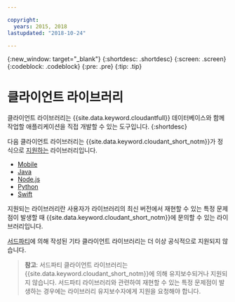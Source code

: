 ```yaml
---

copyright:
  years: 2015, 2018
lastupdated: "2018-10-24"

---
```


{:new_window: target="_blank"}
{:shortdesc: .shortdesc}
{:screen: .screen}
{:codeblock: .codeblock}
{:pre: .pre}
{:tip: .tip}

<!-- Acrolinx: 2017-05-10 -->

# 클라이언트 라이브러리

클라이언트 라이브러리는 {{site.data.keyword.cloudantfull}} 데이터베이스와
함께 작업할 애플리케이션을 직접 개발할 수 있는 도구입니다.
{:shortdesc}

다음 클라이언트 라이브러리는 {{site.data.keyword.cloudant_short_notm}}가 정식으로 [지원하는](supported.html) 라이브러리입니다.

-	[Mobile](supported.html#mobile)
-	[Java](supported.html#java)
-	[Node.js](supported.html#node-js)
-	[Python](supported.html#python)
-	[Swift](supported.html#swift)

지원되는 라이브러리란 사용자가 라이브러리의 최신 버전에서 재현할 수 있는 특정 문제점이
발생할 때 {{site.data.keyword.cloudant_short_notm}}에 문의할 수 있는 라이브러리입니다.

[서드파티](thirdparty.html#third-party-client-libraries)에 의해 작성된 기타 클라이언트 라이브러리는 더 이상 공식적으로 지원되지 않습니다.

>   **참고**: 서드파티 클라이언트 라이브러리는 {{site.data.keyword.cloudant_short_notm}}에 의해 유지보수되거나 지원되지 않습니다.
서드파티 라이브러리와 관련하여 재현할 수 있는 특정 문제점이 발생하는 경우에는
라이브러리 유지보수자에게 지원을 요청해야 합니다.

